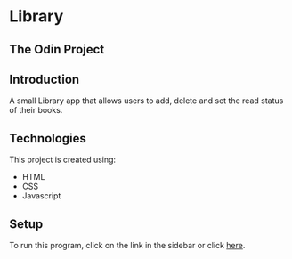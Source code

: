 # Library

## The Odin Project

## Introduction
A small Library app that allows users to add, delete and set the read status of their books.

## Technologies
This project is created using:
* HTML
* CSS
* Javascript

## Setup
To run this program, click on the link in the sidebar or click [here](https://moizah.github.io/library/).